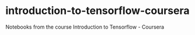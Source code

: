 # introduction-to-tensorflow-coursera
Notebooks from the course Introduction to Tensorflow - Coursera
